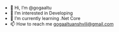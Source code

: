 - 👋 Hi, I’m @gogaaltu
- 👀 I’m interested in Developing
- 🌱 I’m currently learning .Net Core
- 📫 How to reach me gogaaltuanshvili@gmail.com

<!---
gogaaltu/gogaaltu is a ✨ special ✨ repository because its `README.md` (this file) appears on your GitHub profile.
You can click the Preview link to take a look at your changes.
--->
